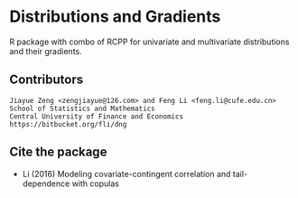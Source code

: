 # Distributions and Gradients #

R package with combo of RCPP for univariate and multivariate distributions and their gradients.


## Contributors ##
```
Jiayue Zeng <zengjiayue@126.com> and Feng Li <feng.li@cufe.edu.cn>
School of Statistics and Mathematics
Central University of Finance and Economics
https://bitbucket.org/fli/dng
```


## Cite the package ##

* Li (2016) Modeling covariate-contingent correlation and tail-dependence with copulas